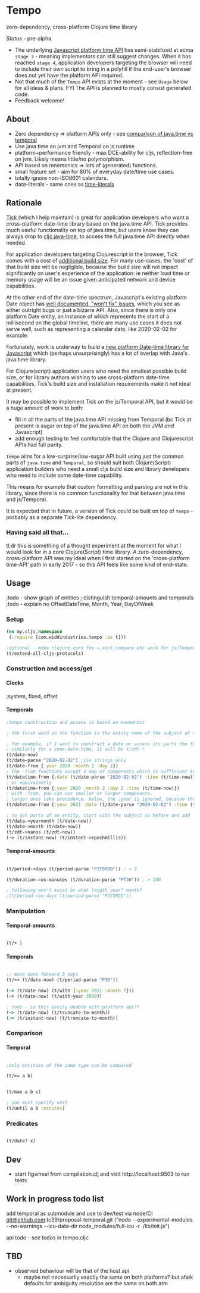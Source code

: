 # Tempo

zero-dependency, cross-platform Clojure time library

*Status* - pre-alpha. 

* The underlying [Javascript platform time API](https://github.com/tc39/proposal-temporal) has semi-stabilized at ecma `stage 3` - meaning implementors
can still suggest changes. When it has reached `stage 4`, application developers targeting the browser will need to include their own
script to bring in a polyfill if the end-user's browser does not yet have the platform API required.
* Not that much of the `Tempo` API exists at the moment - see `Usage` below for all ideas & plans. FYI The API is planned to mostly consist generated code.
* Feedback welcome!

## About

* Zero dependency => platform APIs only - see [comparison of java.time vs temporal](https://widdindustries.com/ecma-temporal-vs-java-time/)
* Use java.time on jvm and Temporal on js runtime
* platform+performance friendly - max DCE-ability for cljs, reflection-free on jvm. Likely means little/no polymorphism.
* API based on mnemonics => lots of (generated) functions. 
* small feature set - aim for 80% of everyday date/time use cases.
* totally ignore non-ISO8601 calendars. 
* data-literals - same ones as [time-literals](https://github.com/henryw374/time-literals)

## Rationale 

[Tick](https://github.com/juxt/tick) (which I help maintain) is great for application developers who want a 
cross-platform date-time library based on the java.time API. Tick provides much useful functionality
on top of java.time, but users know they can always drop to [cljc.java-time](https://github.com/henryw374/cljc.java-time),
to access the full java.time API directly when needed.
 
For application developers targeting Clojurescript in the browser,
Tick comes with a cost of [additional build size](https://github.com/juxt/tick/blob/master/docs/cljs.adoc#optional-timezone--locale-data-for-reducing-build-size).
For many use-cases, the 'cost' of that build size will be negligible, because the 
build size will not impact significantly on user's experience of the application: ie neither load time
or memory usage will be an issue given anticipated network and device capabilities. 

At the other end of the date-time spectrum, Javascript's existing platform Date object has [well documented, "won't fix" issues](https://www.youtube.com/watch?v=aVuor-VAWTI),
which you see as either outright bugs or just a bizarre API.
Also, since there is only one platform Date entity, an instance of which represents the start of a millisecond on the global timeline, there 
are many use cases it does not serve well, such as representing a calendar date, like 2020-02-02 for example. 

Fortunately,
work is underway to build a [new platform Date-time library for Javascript](https://github.com/tc39/proposal-temporal)
which (perhaps unsurprisingly) has a lot of overlap with Java's java.time library.

For Clojure(script) application users who need the smallest possible build size, or for 
library authors wishing to use cross-platform date-time capabilities, Tick's build size and installation 
requirements make it not ideal at present. 

It may be possible to implement Tick on the js/Temporal API, but it would be a huge amount of work to
both: 

* fill in all the parts of the java.time API missing from Temporal (bc Tick at present is sugar on top of the java.time API on both the JVM *and* Javascript) 
* add enough testing to feel comfortable that the Clojure and Clojurescript APIs had full parity.  

`Tempo` aims for a low-surprise/low-sugar API built using just the common parts of `java.time` and `Temporal`,
so should suit both Clojure(Script) application builders who need a small cljs build size and library
developers who need to include some date-time capability. 

This means for example that custom formatting and parsing are not in this library, since there is no common
functionality for that between java.time and js/Temporal.

It is expected that in future, a version of Tick could be built on top of `tempo` - probably as a separate Tick-lite
dependency.

### Having said all that... 

tl;dr this is something of a thought experiment at the moment for what I would look for in a 
core Clojure(Script) time library. A zero-dependency, cross-platform API was my ideal when I first
started on the 'cross-platform time-API' path in early 2017 - so this API feels like some kind of 
end-state. 

## Usage

;todo - show graph of entities
; distinguish temporal-amounts and temporals
;todo - explain no OffsetDateTime, Month, Year, DayOfWeek 

### Setup

```clojure
(ns my.cljc.namespace
 (:require [com.widdindustries.tempo :as t]))

;optional - make clojure.core fns =,sort,compare etc work for js/Temporal objects
(t/extend-all-cljs-protocols)
```

### Construction and access/get

#### Clocks

;system, fixed, offset

#### Temporals

```clojure
;tempo construction and access is based on mnemonics

; the first word in the function is the entity name of the subject of the operation

; for example, if I want to construct a date or access its parts the function will start t/date-,
; similarly for a zone-date-time, it will be t/zdt-*
(t/date-now)
(t/date-parse "2020-02-02") ;iso strings only
(t/date-from {:year 2020 :month 2 :day 2})
; the -from functions accept a map of components which is sufficient to build the entity
(t/datetime-from {:date (t/date-parse "2020-02-02") :time (t/time-now)})
; or equivalently
(t/datetime-from {:year 2020 :month 2 :day 2 :time (t/time-now)})
; with -from, you can use smaller or larger components. 
; larger ones take precedence. below, the :year is ignored, because the :date took precedence (being larger) 
(t/datetime-from {:year 2021 :date (t/date-parse "2020-02-02") :time (t/time-now)})

; to get parts of an entity, start with the subject as before and add ->
(t/date->yearmonth (t/date-now))
(t/date->month (t/date-now))
(t/zdt->nanos (t/zdt-now))
(-> (t/instant-now) (t/instant->epochmillis))

```

#### Temporal-amounts
```clojure

(t/period->days (t/period-parse "P3Y5M3D")) ; > 3

(t/duration->as-minutes (t/duration-parse "PT3H")) ; > 180

; following won't exist bc what length year? month?
;(t/period->as-days (t/period-parse "P3Y5M3D"))

```


### Manipulation

#### Temporal-amounts

```clojure

(t/+ )

```

#### Temporals

```clojure

;; move date forward 3 days
(t/>> (t/date-now) (t/period-parse "P3D"))

(-> (t/date-now) (t/with {:year 2021 :month 7}))
(-> (t/date-now) (t/with-year 3030))

; todo - is this easily doable with platform api??
(-> (t/date-now) (t/truncate-to-month))
(-> (t/instant-now) (t/truncate-to-month))

```

### Comparison

#### Temporal
```clojure

;only entities of the same type can be compared

(t/>= a b)


(t/max a b c)

; you must specify unit
(t/until a b :minutes)

```

### Predicates

```clojure

(t/date? x)
```

## Dev 

* start figwheel from compilation.clj and visit http://localhost:9503 to run tests 
  
## Work in progress todo list

add temporal as submodule and use to dev/test via node/CI
   git@github.com:tc39/proposal-temporal.git
   ("node --experimental-modules --no-warnings --icu-data-dir node_modules/full-icu -r ./lib/init.js")

api todo - see todos in tempo.cljc

## TBD 

* observed behaviour will be that of the host api
  * maybe not necessarily exactly the same on both platforms? but afaik defaults for ambiguity resolution
  are the same on both atm
 
    
